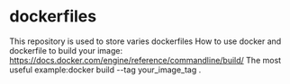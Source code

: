 # dockerfiles
This repository is used to store varies dockerfiles
How to use docker and dockerfile to build your image:
https://docs.docker.com/engine/reference/commandline/build/
The most useful example:docker build --tag your_image_tag .
